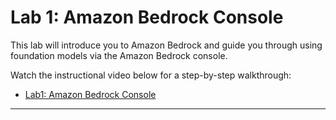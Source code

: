 # Lab 1: Amazon Bedrock Console

This lab will introduce you to Amazon Bedrock and guide you through using foundation models via the Amazon Bedrock console.

Watch the instructional video below for a step-by-step walkthrough:

- [Lab1: Amazon Bedrock Console](https://www.youtube.com/watch?v=YOUTUBE_VIDEO_ID)

---
